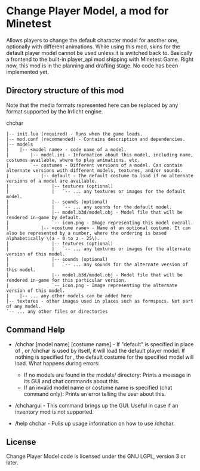 # Change Player Model, a mod for Minetest
Allows players to change the default character model for another one, optionally with different animations. While using this mod, skins for the default player model cannot be used unless it is switched back to. Basically a frontend to the built-in player_api mod shipping with Minetest Game.
Right now, this mod is in the planning and drafting stage. No code has been implemented yet.

## Directory structure of this mod
Note that the media formats represented here can be replaced by any format supported by the Irrlicht engine.

chchar
```
|-- init.lua (required) - Runs when the game loads.
|-- mod.conf (recommended) - Contains description and dependencies.
|-- models
|    |-- <model name> - code name of a model.
|        |-- model.ini - Information about this model, including name, costumes available, where to play animations, etc.
|        `-- costumes - Different versions of a model. Can contain alternate versions with different models, textures, and/or sounds.
|            |-- default - The default costume to load if no alternate versions of a model are available. 
|                |-- textures (optional)
|                |   `-- ... any textures or images for the default model.
|                |-- sounds (optional)
|                |   `-- ... any sounds for the default model.
|                |-- model.b3d/model.obj - Model file that will be rendered in-game by default.
|                `-- icon.png - Image representing this model overall.
|            |-- <costume name> - Name of an optional costume. It can also be represented by a number, where the ordering is based alphabetically \(a - 0 to z - 25\).
|                |-- textures (optional)
|                |   `-- ... any textures or images for the alternate version of this model.
|                |-- sounds (optional)
|                |   `-- ... any sounds for the alternate version of this model.
|                |-- model.b3d/model.obj - Model file that will be rendered in-game for this particular version.
|                `-- icon.png - Image representing the alternate version of this model.
|    |-- ... any other models can be added here
|-- textures - other images used in places such as formspecs. Not part of any model.
`-- ... any other files or directories
```
## Command Help
* /chchar \[model name\] \[costume name\] - If "default" is specified in place of <model name>, or /chchar is used by itself, it will load the default player model. If nothing is specified for <costume name>, the default costume for the specified model will load.
What happens during errors:
    * If no models are found in the models/ directory: Prints a message in its GUI and chat commands about this.
    * If an invalid model name or costume name is specified (chat command only): Prints an error telling the user about this.

* /chchargui - This command brings up the GUI. Useful in case if an inventory mod is not supported.

* /help chchar - Pulls up usage information on how to use /chchar.

## License
Change Player Model code is licensed under the GNU LGPL, version 3 or later.
